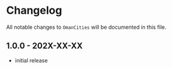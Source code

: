# Changelog

All notable changes to `OmanCities` will be documented in this file.

## 1.0.0 - 202X-XX-XX

- initial release
